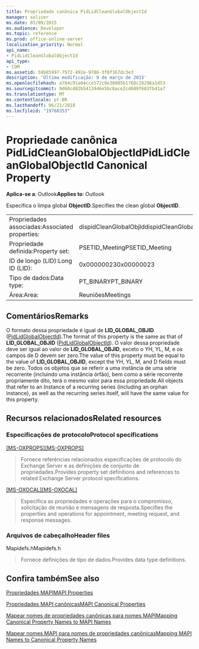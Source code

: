 ```yaml
---
title: Propriedade canônica PidLidCleanGlobalObjectId
manager: soliver
ms.date: 03/09/2015
ms.audience: Developer
ms.topic: reference
ms.prod: office-online-server
localization_priority: Normal
api_name:
- PidLidCleanGlobalObjectId
api_type:
- COM
ms.assetid: 59b85997-7972-492e-9786-3f0f367dc3e3
description: 'Última modificação: 9 de março de 2015'
ms.openlocfilehash: a784c91a04cce572c8e30085b1760c28296a1d53
ms.sourcegitcommit: 9d60cd82b5413446e5bc8ace2cd689f683fb41a7
ms.translationtype: MT
ms.contentlocale: pt-BR
ms.lasthandoff: 06/21/2018
ms.locfileid: "19768353"
---
```

# <a name="pidlidcleanglobalobjectid-canonical-property"></a><span data-ttu-id="0b247-103">Propriedade canônica PidLidCleanGlobalObjectId</span><span class="sxs-lookup"><span data-stu-id="0b247-103">PidLidCleanGlobalObjectId Canonical Property</span></span>

  
  
<span data-ttu-id="0b247-104">**Aplica-se a**: Outlook</span><span class="sxs-lookup"><span data-stu-id="0b247-104">**Applies to**: Outlook</span></span> 
  
<span data-ttu-id="0b247-105">Especifica o limpa global **ObjectID**.</span><span class="sxs-lookup"><span data-stu-id="0b247-105">Specifies the clean global **ObjectID**.</span></span>
  
|||
|:-----|:-----|
|<span data-ttu-id="0b247-106">Propriedades associadas:</span><span class="sxs-lookup"><span data-stu-id="0b247-106">Associated properties:</span></span>  <br/> |<span data-ttu-id="0b247-107">dispidCleanGlobalObjId</span><span class="sxs-lookup"><span data-stu-id="0b247-107">dispidCleanGlobalObjId</span></span>  <br/> |
|<span data-ttu-id="0b247-108">Propriedade definida:</span><span class="sxs-lookup"><span data-stu-id="0b247-108">Property set:</span></span>  <br/> |<span data-ttu-id="0b247-109">PSETID_Meeting</span><span class="sxs-lookup"><span data-stu-id="0b247-109">PSETID_Meeting</span></span>  <br/> |
|<span data-ttu-id="0b247-110">ID de longo (LID):</span><span class="sxs-lookup"><span data-stu-id="0b247-110">Long ID (LID):</span></span>  <br/> |<span data-ttu-id="0b247-111">0x00000023</span><span class="sxs-lookup"><span data-stu-id="0b247-111">0x00000023</span></span>  <br/> |
|<span data-ttu-id="0b247-112">Tipo de dados:</span><span class="sxs-lookup"><span data-stu-id="0b247-112">Data type:</span></span>  <br/> |<span data-ttu-id="0b247-113">PT_BINARY</span><span class="sxs-lookup"><span data-stu-id="0b247-113">PT_BINARY</span></span>  <br/> |
|<span data-ttu-id="0b247-114">Área:</span><span class="sxs-lookup"><span data-stu-id="0b247-114">Area:</span></span>  <br/> |<span data-ttu-id="0b247-115">Reuniões</span><span class="sxs-lookup"><span data-stu-id="0b247-115">Meetings</span></span>  <br/> |
   
## <a name="remarks"></a><span data-ttu-id="0b247-116">Comentários</span><span class="sxs-lookup"><span data-stu-id="0b247-116">Remarks</span></span>

<span data-ttu-id="0b247-117">O formato dessa propriedade é igual de **LID_GLOBAL_OBJID** ([PidLidGlobalObjectId](pidlidglobalobjectid-canonical-property.md)).</span><span class="sxs-lookup"><span data-stu-id="0b247-117">The format of this property is the same as that of **LID_GLOBAL_OBJID** ([PidLidGlobalObjectId](pidlidglobalobjectid-canonical-property.md)).</span></span> <span data-ttu-id="0b247-118">O valor dessa propriedade deve ser igual ao valor de **LID_GLOBAL_OBJID**, exceto o YH, YL, M, e os campos de D devem ser zero.</span><span class="sxs-lookup"><span data-stu-id="0b247-118">The value of this property must be equal to the value of **LID_GLOBAL_OBJID**, except the YH, YL, M, and D fields must be zero.</span></span> <span data-ttu-id="0b247-119">Todos os objetos que se referir a uma instância de uma série recorrente (incluindo uma instância órfão), bem como a série recorrente propriamente dito, terá o mesmo valor para essa propriedade.</span><span class="sxs-lookup"><span data-stu-id="0b247-119">All objects that refer to an Instance of a recurring series (including an orphan instance), as well as the recurring series itself, will have the same value for this property.</span></span>
  
## <a name="related-resources"></a><span data-ttu-id="0b247-120">Recursos relacionados</span><span class="sxs-lookup"><span data-stu-id="0b247-120">Related resources</span></span>

### <a name="protocol-specifications"></a><span data-ttu-id="0b247-121">Especificações de protocolo</span><span class="sxs-lookup"><span data-stu-id="0b247-121">Protocol specifications</span></span>

<span data-ttu-id="0b247-122">[[MS-OXPROPS]](http://msdn.microsoft.com/library/f6ab1613-aefe-447d-a49c-18217230b148%28Office.15%29.aspx)</span><span class="sxs-lookup"><span data-stu-id="0b247-122">[[MS-OXPROPS]](http://msdn.microsoft.com/library/f6ab1613-aefe-447d-a49c-18217230b148%28Office.15%29.aspx)</span></span>
  
> <span data-ttu-id="0b247-123">Fornece referências relacionados especificações de protocolo do Exchange Server e as definições de conjunto de propriedades.</span><span class="sxs-lookup"><span data-stu-id="0b247-123">Provides property set definitions and references to related Exchange Server protocol specifications.</span></span>
    
<span data-ttu-id="0b247-124">[[MS-OXOCAL]](http://msdn.microsoft.com/library/09861fde-c8e4-4028-9346-e7c214cfdba1%28Office.15%29.aspx)</span><span class="sxs-lookup"><span data-stu-id="0b247-124">[[MS-OXOCAL]](http://msdn.microsoft.com/library/09861fde-c8e4-4028-9346-e7c214cfdba1%28Office.15%29.aspx)</span></span>
  
> <span data-ttu-id="0b247-125">Especifica as propriedades e operações para o compromisso, solicitação de reunião e mensagens de resposta.</span><span class="sxs-lookup"><span data-stu-id="0b247-125">Specifies the properties and operations for appointment, meeting request, and response messages.</span></span>
    
### <a name="header-files"></a><span data-ttu-id="0b247-126">Arquivos de cabeçalho</span><span class="sxs-lookup"><span data-stu-id="0b247-126">Header files</span></span>

<span data-ttu-id="0b247-127">Mapidefs.h</span><span class="sxs-lookup"><span data-stu-id="0b247-127">Mapidefs.h</span></span>
  
> <span data-ttu-id="0b247-128">Fornece definições de tipo de dados.</span><span class="sxs-lookup"><span data-stu-id="0b247-128">Provides data type definitions.</span></span>
    
## <a name="see-also"></a><span data-ttu-id="0b247-129">Confira também</span><span class="sxs-lookup"><span data-stu-id="0b247-129">See also</span></span>



[<span data-ttu-id="0b247-130">Propriedades MAPI</span><span class="sxs-lookup"><span data-stu-id="0b247-130">MAPI Properties</span></span>](mapi-properties.md)
  
[<span data-ttu-id="0b247-131">Propriedades MAPI canônicas</span><span class="sxs-lookup"><span data-stu-id="0b247-131">MAPI Canonical Properties</span></span>](mapi-canonical-properties.md)
  
[<span data-ttu-id="0b247-132">Mapear nomes de propriedades canônicas para nomes MAPI</span><span class="sxs-lookup"><span data-stu-id="0b247-132">Mapping Canonical Property Names to MAPI Names</span></span>](mapping-canonical-property-names-to-mapi-names.md)
  
[<span data-ttu-id="0b247-133">Mapear nomes MAPI para nomes de propriedades canônicas</span><span class="sxs-lookup"><span data-stu-id="0b247-133">Mapping MAPI Names to Canonical Property Names</span></span>](mapping-mapi-names-to-canonical-property-names.md)

